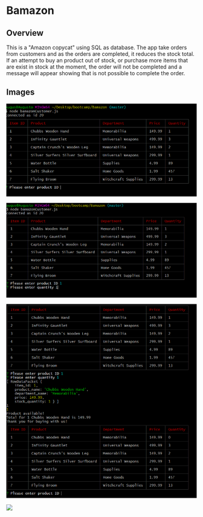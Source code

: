 # Bamazon

## Overview

This is a "Amazon copycat" using SQL as database. The app take orders from customers and as the orders are completed, it reduces the stock total. If an attempt to buy an product out of stock, or purchase more items that are exist in stock at the moment, the order will not be completed and a message will appear showing that is not possible to complete the order.

## Images

![](/images/Readme1.PNG)

![](.\images\Readme2.PNG)

![](./images/Readme3.PNG)

![](../images/Readme4.PNG)
